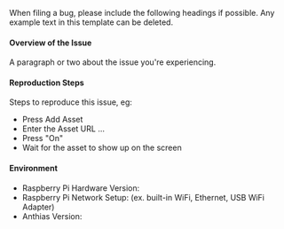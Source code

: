 When filing a bug, please include the following headings if possible. Any example text in this template can be deleted.

#### Overview of the Issue

A paragraph or two about the issue you're experiencing.

#### Reproduction Steps

Steps to reproduce this issue, eg:

* Press Add Asset
* Enter the Asset URL ...
* Press "On"
* Wait for the asset to show up on the screen

#### Environment

* Raspberry Pi Hardware Version:
* Raspberry Pi Network Setup: (ex. built-in WiFi, Ethernet, USB WiFi Adapter)
* Anthias Version:
